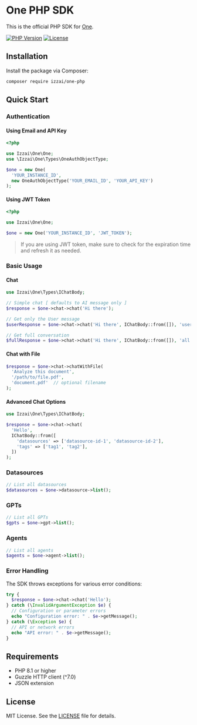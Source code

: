 # One PHP SDK

This is the official PHP SDK for [One](https://one.izz.ai).

[![PHP Version](https://img.shields.io/badge/PHP-%3E%3D8.1-blue.svg)](https://php.net/)
[![License](https://img.shields.io/badge/MIT-green.svg)](MIT)

## Installation

Install the package via Composer:

```bash
composer require izzai/one-php
```

## Quick Start

### Authentication

#### Using Email and API Key

```php
<?php

use Izzai\One\One;
use \Izzai\One\Types\OneAuthObjectType;

$one = new One(
  'YOUR_INSTANCE_ID',
  new OneAuthObjectType('YOUR_EMAIL_ID', 'YOUR_API_KEY')
);
```

#### Using JWT Token

```php
<?php

use Izzai\One\One;

$one = new One('YOUR_INSTANCE_ID', 'JWT_TOKEN');
```

> If you are using JWT token, make sure to check for the expiration time and refresh it as needed.

### Basic Usage

#### Chat

```php
use Izzai\One\Types\IChatBody;

// Simple chat [ defaults to AI message only ]
$response = $one->chat->chat('Hi there');

// Get only the User message
$userResponse = $one->chat->chat('Hi there', IChatBody::from([]), 'user-message');

// Get full conversation
$fullResponse = $one->chat->chat('Hi there', IChatBody::from([]), 'all');
```

#### Chat with File

```php
$response = $one->chat->chatWithFile(
  'Analyze this document',
  '/path/to/file.pdf',
  'document.pdf'  // optional filename
);
```

#### Advanced Chat Options

```php
use Izzai\One\Types\IChatBody;

$response = $one->chat->chat(
  'Hello',
  IChatBody::from([
    'datasources' => ['datasource-id-1', 'datasource-id-2'],
    'tags' => ['tag1', 'tag2'],
  ])
);
```

### Datasources

```php
// List all datasources
$datasources = $one->datasource->list();
```

### GPTs

```php
// List all GPTs
$gpts = $one->gpt->list();
```

### Agents

```php
// List all agents
$agents = $one->agent->list();
```

### Error Handling

The SDK throws exceptions for various error conditions:

```php
try {
  $response = $one->chat->chat('Hello');
} catch (\InvalidArgumentException $e) {
  // Configuration or parameter errors
  echo "Configuration error: " . $e->getMessage();
} catch (\Exception $e) {
  // API or network errors
  echo "API error: " . $e->getMessage();
}
```

## Requirements

- PHP 8.1 or higher
- Guzzle HTTP client (^7.0)
- JSON extension

## License

MIT License. See the [LICENSE](LICENSE) file for details.
